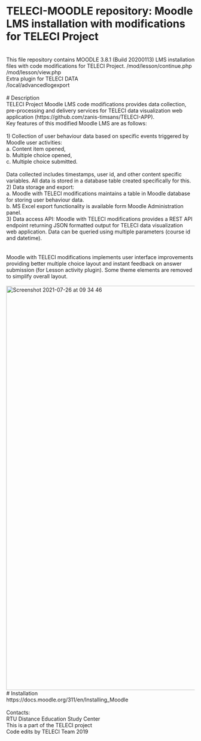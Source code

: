 

# TELECI-MOODLE repository: Moodle LMS installation with modifications for TELECI Project<br>
<br>
This file repository contains MOODLE 3.8.1 (Build 20200113) LMS installation files with code modifications for TELECI Project.
/mod/lesson/continue.php<br>
/mod/lesson/view.php<br>
Extra plugin for TELECI DATA<br>
/local/advancedlogexport
<br>
<br>
# Description<br>
TELECI Project Moodle LMS code modifications provides data collection, pre-processing and delivery services for TELECI data visualization web application (https://github.com/zanis-timsans/TELECI-APP).<br>
Key features of this modified Moodle LMS are as follows:<br>
<br>
1) Collection of user behaviour data based on specific events triggered by Moodle user activities:<br>
a. Content item opened,<br>
b. Multiple choice opened,<br>
c. Multiple choice submitted.<br>
<br>
Data collected includes timestamps, user id, and other content specific variables. All data is stored in a database table created specifically for this.<br>
2) Data storage and export:<br>
a. Moodle with TELECI modifications maintains a table in Moodle database for storing user behaviour data.<br>
b. MS Excel export functionality is available form Moodle Administration panel.<br>
3) Data access API: Moodle with TELECI modifications provides a REST API endpoint returning JSON formatted output for TELECI data visualization web application. Data can be queried using multiple parameters (course id and datetime).<br>
<br><br>
Moodle with TELECI modifications implements user interface improvements providing better multiple choice layout and instant feedback on answer submission (for Lesson activity plugin). Some theme elements are removed to simplify overall layout.<br>
<br>

<img width="1078" alt="Screenshot 2021-07-26 at 09 34 46" src="https://user-images.githubusercontent.com/87937181/126943594-65b3a7df-a12e-45c9-a64d-8f8738309581.png">

<br>
# Installation<br>
https://docs.moodle.org/311/en/Installing_Moodle
<br>
<br>
Contacts:<br>
RTU Distance Education Study Center<br>
This is a part of the TELECI project<br>
Code edits by TELECI Team 2019
